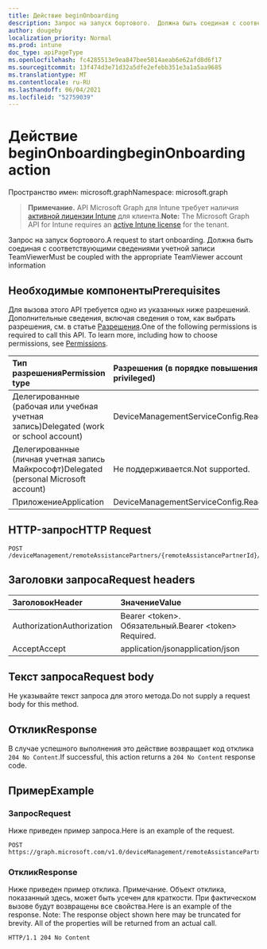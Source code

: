 ```yaml
---
title: Действие beginOnboarding
description: Запрос на запуск бортового.  Должна быть соединая с соответствующими сведениями учетной записи TeamViewer
author: dougeby
localization_priority: Normal
ms.prod: intune
doc_type: apiPageType
ms.openlocfilehash: fc4285513e9ea847bee5014aeab6e62afd8d6f17
ms.sourcegitcommit: 13f474d3e71d32a5dfe2efebb351e3a1a5aa9685
ms.translationtype: MT
ms.contentlocale: ru-RU
ms.lasthandoff: 06/04/2021
ms.locfileid: "52759039"
---
```

# <a name="beginonboarding-action"></a><span data-ttu-id="074ba-104">Действие beginOnboarding</span><span class="sxs-lookup"><span data-stu-id="074ba-104">beginOnboarding action</span></span>

<span data-ttu-id="074ba-105">Пространство имен: microsoft.graph</span><span class="sxs-lookup"><span data-stu-id="074ba-105">Namespace: microsoft.graph</span></span>

> <span data-ttu-id="074ba-106">**Примечание.** API Microsoft Graph для Intune требует наличия [активной лицензии Intune](https://go.microsoft.com/fwlink/?linkid=839381) для клиента.</span><span class="sxs-lookup"><span data-stu-id="074ba-106">**Note:** The Microsoft Graph API for Intune requires an [active Intune license](https://go.microsoft.com/fwlink/?linkid=839381) for the tenant.</span></span>

<span data-ttu-id="074ba-107">Запрос на запуск бортового.</span><span class="sxs-lookup"><span data-stu-id="074ba-107">A request to start onboarding.</span></span>  <span data-ttu-id="074ba-108">Должна быть соединая с соответствующими сведениями учетной записи TeamViewer</span><span class="sxs-lookup"><span data-stu-id="074ba-108">Must be coupled with the appropriate TeamViewer account information</span></span>

## <a name="prerequisites"></a><span data-ttu-id="074ba-109">Необходимые компоненты</span><span class="sxs-lookup"><span data-stu-id="074ba-109">Prerequisites</span></span>
<span data-ttu-id="074ba-p103">Для вызова этого API требуется одно из указанных ниже разрешений. Дополнительные сведения, включая сведения о том, как выбрать разрешения, см. в статье [Разрешения](/graph/permissions-reference).</span><span class="sxs-lookup"><span data-stu-id="074ba-p103">One of the following permissions is required to call this API. To learn more, including how to choose permissions, see [Permissions](/graph/permissions-reference).</span></span>

|<span data-ttu-id="074ba-112">Тип разрешения</span><span class="sxs-lookup"><span data-stu-id="074ba-112">Permission type</span></span>|<span data-ttu-id="074ba-113">Разрешения (в порядке повышения привилегий)</span><span class="sxs-lookup"><span data-stu-id="074ba-113">Permissions (from least to most privileged)</span></span>|
|:---|:---|
|<span data-ttu-id="074ba-114">Делегированные (рабочая или учебная учетная запись)</span><span class="sxs-lookup"><span data-stu-id="074ba-114">Delegated (work or school account)</span></span>|<span data-ttu-id="074ba-115">DeviceManagementServiceConfig.ReadWrite.All</span><span class="sxs-lookup"><span data-stu-id="074ba-115">DeviceManagementServiceConfig.ReadWrite.All</span></span>|
|<span data-ttu-id="074ba-116">Делегированные (личная учетная запись Майкрософт)</span><span class="sxs-lookup"><span data-stu-id="074ba-116">Delegated (personal Microsoft account)</span></span>|<span data-ttu-id="074ba-117">Не поддерживается.</span><span class="sxs-lookup"><span data-stu-id="074ba-117">Not supported.</span></span>|
|<span data-ttu-id="074ba-118">Приложение</span><span class="sxs-lookup"><span data-stu-id="074ba-118">Application</span></span>|<span data-ttu-id="074ba-119">DeviceManagementServiceConfig.ReadWrite.All</span><span class="sxs-lookup"><span data-stu-id="074ba-119">DeviceManagementServiceConfig.ReadWrite.All</span></span>|

## <a name="http-request"></a><span data-ttu-id="074ba-120">HTTP-запрос</span><span class="sxs-lookup"><span data-stu-id="074ba-120">HTTP Request</span></span>
<!-- {
  "blockType": "ignored"
}
-->
``` http
POST /deviceManagement/remoteAssistancePartners/{remoteAssistancePartnerId}/beginOnboarding
```

## <a name="request-headers"></a><span data-ttu-id="074ba-121">Заголовки запроса</span><span class="sxs-lookup"><span data-stu-id="074ba-121">Request headers</span></span>
|<span data-ttu-id="074ba-122">Заголовок</span><span class="sxs-lookup"><span data-stu-id="074ba-122">Header</span></span>|<span data-ttu-id="074ba-123">Значение</span><span class="sxs-lookup"><span data-stu-id="074ba-123">Value</span></span>|
|:---|:---|
|<span data-ttu-id="074ba-124">Authorization</span><span class="sxs-lookup"><span data-stu-id="074ba-124">Authorization</span></span>|<span data-ttu-id="074ba-125">Bearer &lt;token&gt;. Обязательный.</span><span class="sxs-lookup"><span data-stu-id="074ba-125">Bearer &lt;token&gt; Required.</span></span>|
|<span data-ttu-id="074ba-126">Accept</span><span class="sxs-lookup"><span data-stu-id="074ba-126">Accept</span></span>|<span data-ttu-id="074ba-127">application/json</span><span class="sxs-lookup"><span data-stu-id="074ba-127">application/json</span></span>|

## <a name="request-body"></a><span data-ttu-id="074ba-128">Текст запроса</span><span class="sxs-lookup"><span data-stu-id="074ba-128">Request body</span></span>
<span data-ttu-id="074ba-129">Не указывайте текст запроса для этого метода.</span><span class="sxs-lookup"><span data-stu-id="074ba-129">Do not supply a request body for this method.</span></span>

## <a name="response"></a><span data-ttu-id="074ba-130">Отклик</span><span class="sxs-lookup"><span data-stu-id="074ba-130">Response</span></span>
<span data-ttu-id="074ba-131">В случае успешного выполнения это действие возвращает код отклика `204 No Content`.</span><span class="sxs-lookup"><span data-stu-id="074ba-131">If successful, this action returns a `204 No Content` response code.</span></span>

## <a name="example"></a><span data-ttu-id="074ba-132">Пример</span><span class="sxs-lookup"><span data-stu-id="074ba-132">Example</span></span>

### <a name="request"></a><span data-ttu-id="074ba-133">Запрос</span><span class="sxs-lookup"><span data-stu-id="074ba-133">Request</span></span>
<span data-ttu-id="074ba-134">Ниже приведен пример запроса.</span><span class="sxs-lookup"><span data-stu-id="074ba-134">Here is an example of the request.</span></span>
``` http
POST https://graph.microsoft.com/v1.0/deviceManagement/remoteAssistancePartners/{remoteAssistancePartnerId}/beginOnboarding
```

### <a name="response"></a><span data-ttu-id="074ba-135">Отклик</span><span class="sxs-lookup"><span data-stu-id="074ba-135">Response</span></span>
<span data-ttu-id="074ba-p104">Ниже приведен пример отклика. Примечание. Объект отклика, показанный здесь, может быть усечен для краткости. При фактическом вызове будут возвращены все свойства.</span><span class="sxs-lookup"><span data-stu-id="074ba-p104">Here is an example of the response. Note: The response object shown here may be truncated for brevity. All of the properties will be returned from an actual call.</span></span>
``` http
HTTP/1.1 204 No Content
```




